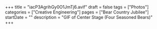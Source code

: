 +++
title = "iacP3AgrihGy0O1JmTj6.avif"
draft = false
tags = ["Photos"]
categories = ["Creative Engineering"]
pages = ["Bear Country Jubilee"]
startDate = ""
description = "GIF of Center Stage (Four Seasoned Bears)"
+++
